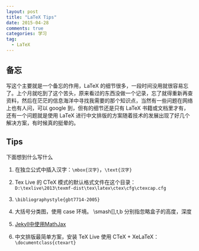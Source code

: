 ```yaml
---
layout: post
title: "LaTeX Tips"
date: 2015-04-28
comments: true
categories: 学习
tag: 
  - LaTeX
---
```


## 备忘

写这个主要就是一个备忘的作用，LaTeX 的细节很多，一段时间没用就很容易忘了。上个月就吃到了这个苦头，原来看过的东西没做一个记录，忘了就得重新再查资料，然后在茫茫的信息海洋中寻找我需要的那个知识点，当然有一些问题在网络上也有人问，可以 google 到，但有的细节还是只有 LaTeX 书籍或文档里才有，还有一个问题就是使用 LaTeX 进行中文排版的方案随着技术的发展出现了好几个解决方案，有时候真的挺晕的。

## Tips

下面想到什么写什么

1. 在独立公式中插入汉字：`\mbox{汉字}`，`\text{汉字}`

2. Tex Live 的 CTeX 模式的默认格式文件在这个目录：`D:\texlive\2013\texmf-dist\tex\latex\ctex\cfg\ctexcap.cfg`

3. `\bibliographystyle{gbt7714-2005}`

4. 大括号分类图，使用 case 环境。
\smash[],t,b 分别指忽略盒子的高度，深度

5. [Jekyll中使用MathJax][1]

6. 中文排版最简单方案，安装 TeX Live 使用 CTeX + XeLaTeX：`\documentclass{ctexart}`

[1]: http://www.pkuwwt.tk/linux/2013-12-03-jekyll-using-mathjax/

